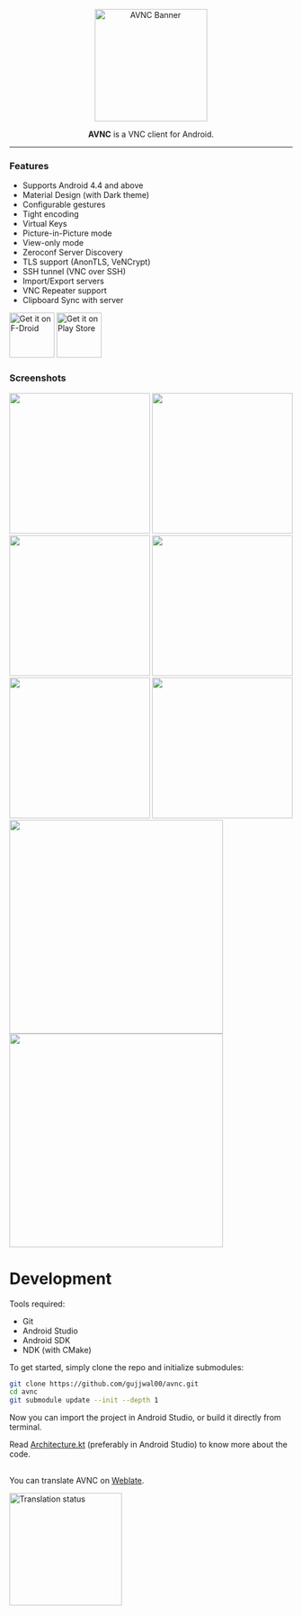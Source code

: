 
<p align="center"><img src="metadata/en-US/branding/wordmark.svg" alt="AVNC Banner" height="200"></img></a>


<p align="center"> <b>AVNC</b> is a VNC client for Android. </p>

-------------------------------------------------------------------------------


### Features
- Supports Android 4.4 and above
- Material Design (with Dark theme)
- Configurable gestures
- Tight encoding
- Virtual Keys
- Picture-in-Picture mode
- View-only mode
- Zeroconf Server Discovery
- TLS support (AnonTLS, VeNCrypt)
- SSH tunnel (VNC over SSH)
- Import/Export servers
- VNC Repeater support
- Clipboard Sync with server

[<img src="https://fdroid.gitlab.io/artwork/badge/get-it-on.png" alt="Get it on F-Droid" height="80">](https://f-droid.org/packages/com.gaurav.avnc/)
[<img src="https://play.google.com/intl/en_us/badges/static/images/badges/en_badge_web_generic.png" alt="Get it on Play Store" height="80">](https://play.google.com/store/apps/details?id=com.gaurav.avnc)

### Screenshots

[<img src="metadata/en-US/images/phoneScreenshots/1.jpg" width="250">](metadata/en-US/images/phoneScreenshots/1.jpg)
[<img src="metadata/en-US/images/phoneScreenshots/2.jpg" width="250">](metadata/en-US/images/phoneScreenshots/2.jpg)
[<img src="metadata/en-US/images/phoneScreenshots/3.jpg" width="250">](metadata/en-US/images/phoneScreenshots/3.jpg)
[<img src="metadata/en-US/images/phoneScreenshots/4.jpg" width="250">](metadata/en-US/images/phoneScreenshots/4.jpg)
[<img src="metadata/en-US/images/phoneScreenshots/5.jpg" width="250">](metadata/en-US/images/phoneScreenshots/5.jpg)
[<img src="metadata/en-US/images/phoneScreenshots/6.jpg" width="250">](metadata/en-US/images/phoneScreenshots/6.jpg)
[<img src="metadata/en-US/images/phoneScreenshots/7.jpg" width="380">](metadata/en-US/images/phoneScreenshots/7.jpg)
[<img src="metadata/en-US/images/phoneScreenshots/8.jpg" width="380">](metadata/en-US/images/phoneScreenshots/8.jpg)

  
Development
===========

Tools required:

- Git 
- Android Studio
- Android SDK
- NDK (with CMake)

To get started, simply clone the repo and initialize submodules:

```bash
git clone https://github.com/gujjwal00/avnc.git
cd avnc
git submodule update --init --depth 1
```

Now you can import the project in Android Studio, or build it directly from terminal.

Read [Architecture.kt](app/src/main/java/com/gaurav/avnc/Architecture.kt) (preferably in
Android Studio) to know more about the code.


##
You can translate AVNC on [Weblate](https://hosted.weblate.org/engage/avnc/).

[<img src="https://hosted.weblate.org/widgets/avnc/-/open-graph.png" alt="Translation status" height="200" />](https://hosted.weblate.org/engage/avnc/)
